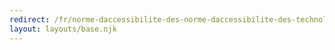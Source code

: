 ```yaml
---
redirect: /fr/norme-daccessibilite-des-norme-daccessibilite-des-technologies-de-linformation-et-des-communications-tic-premiere-phase/
layout: layouts/base.njk
---
```

